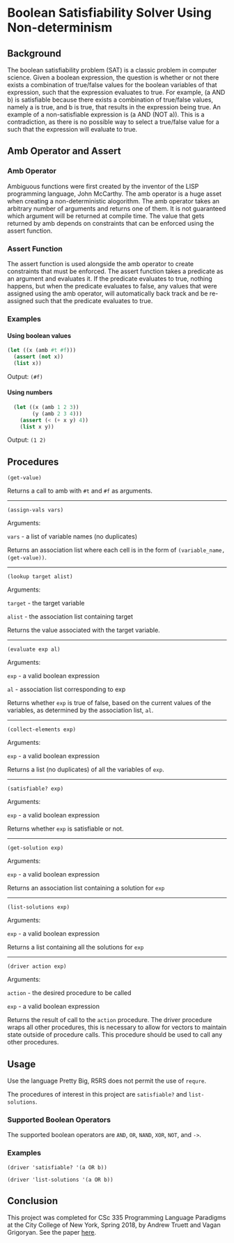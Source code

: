 # Boolean Satisfiability Solver Using Non-determinism
## Background
The boolean satisfiability problem (SAT) is a classic problem in computer science. Given a boolean expression, the question is whether or not there exists a combination of true/false values for the boolean variables of that expression, such that the expression evaluates to true. For example, (a AND b) is satisfiable because there exists a combination of true/false values, namely a is true, and b is true, that results in the expression being true. An example of a non-satisfiable expression is (a AND (NOT a)). This is a contradiction, as there is no possible way to select a true/false value for a such that the expression will evaluate to true.

## Amb Operator and Assert
### Amb Operator
Ambiguous functions were first created by the inventor of the LISP programming language, John McCarthy. The amb operator is a huge asset when creating a non-deterministic alogorithm. The amb operator takes an arbitrary number of arguments and returns one of them. It is not guaranteed which argument will be returned at compile time. The value that gets returned by amb depends on constraints that can be enforced using the assert function.

### Assert Function
The assert function is used alongside the amb operator to create constraints that must be enforced. The assert function takes a predicate as an argument and evaluates it. If the predicate evaluates to true, nothing happens, but when the predicate evaluates to false, any values that were assigned using the amb operator, will automatically back track and be re-assigned such that the predicate evaluates to true.

### Examples
#### Using boolean values
```scheme
(let ((x (amb #t #f)))
  (assert (not x))
  (list x))
```
Output: `(#f)`
 
#### Using numbers
```scheme
  (let ((x (amb 1 2 3))
        (y (amb 2 3 4)))
    (assert (< (+ x y) 4))
    (list x y))
```
Output: `(1 2)`
  
## Procedures
`(get-value)`
  
  
Returns a call to amb with `#t` and `#f` as arguments.
 
 ---
 
`(assign-vals vars)`
 
Arguments:

`vars` - a list of variable names (no duplicates)


Returns an association list where each cell is in the form of `(variable_name, (get-value))`.

---

`(lookup target alist)`

Arguments: 

`target` - the target variable

`alist` - the association list containing target
         
         
Returns the value associated with the target variable.

---

`(evaluate exp al)`

Arguments: 

`exp` - a valid boolean expression

`al` - association list corresponding to exp
           
           
Returns whether `exp` is true of false, based on the current values of the variables, as determined by the association list, `al`.

---

`(collect-elements exp)`

Arguments:

`exp` - a valid boolean expression


Returns a list (no duplicates) of all the variables of `exp`.

---

`(satisfiable? exp)`

Arguments:

`exp` - a valid boolean expression


Returns whether `exp` is satisfiable or not.
 
---

`(get-solution exp)`

Arguments:

`exp` - a valid boolean expression


Returns an association list containing a solution for `exp`

---

`(list-solutions exp)`

Arguments:

`exp` - a valid boolean expression


Returns a list containing all the solutions for `exp`

---

`(driver action exp)`

Arguments:

`action` - the desired procedure to be called

`exp` - a valid boolean expression


Returns the result of call to the `action` procedure. The driver procedure wraps all other procedures, this is necessary to allow for vectors to maintain state outside of procedure calls. This procedure should be used to call any other procedures.

## Usage
Use the language Pretty Big, R5RS does not permit the use of `requre`.

The procedures of interest in this project are `satisfiable?` and `list-solutions`.

### Supported Boolean Operators
The supported boolean operators are `AND`, `OR`, `NAND`, `XOR`, `NOT`, and `->`. 

### Examples
`(driver 'satisfiable? '(a OR b))`

`(driver 'list-solutions '(a OR b))`

## Conclusion
This project was completed for CSc 335 Programming Language Paradigms at the City College of New York, Spring 2018, by Andrew Truett and Vagan Grigoryan. See the paper [here](https://docs.google.com/document/d/1l-6J6xjwlY66eNgGOIVVk1WFcx1O3dzpxMmplDwAIp8/edit?usp=sharing).

